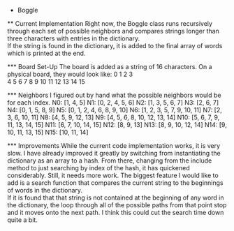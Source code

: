 * Boggle

** Current Implementation
Right now, the Boggle class runs recursively through each set of possible neighbors and compares strings longer than three characters with entries in the dictionary.  
If the string is found in the dictionary, it is added to the final array of words which is printed at the end.

*** Board Set-Up
The board is added as a string of 16 characters.
On a physical board, they would look like:
  0  1  2  3  
  4  5  6  7
  8  9 10 11
 12 13 14 15
 
*** Neighbors
I figured out by hand what the possible neighbors would be for each index.
N0:  [1, 4, 5]
N1:  [0, 2, 4, 5, 6]
N2:  [1, 3, 5, 6, 7]
N3:  [2, 6, 7]
N4:  [0, 1, 5, 8, 9]
N5:  [0, 1, 2, 4, 6, 8, 9, 10]
N6:  [1, 2, 3, 5, 7, 9, 10, 11]
N7:  [2, 3, 6, 10, 11]
N8:  [4, 5, 9, 12, 13]
N9:  [4, 5, 6, 8, 10, 12, 13, 14]
N10: [5, 6, 7, 9, 11, 13, 14, 15]
N11: [6, 7, 10, 14, 15]
N12: [8, 9, 13]
N13: [8, 9, 10, 12, 14]
N14: [9, 10, 11, 13, 15]
N15: [10, 11, 14]

*** Improvements
While the current code implementation works, it is very slow.
I have already improved it greatly by switching from instantiating the dictionary as an array to a hash.
From there, changing from the include method to just searching by index of the hash, it has quickened considerably.
Still, it needs more work.
The biggest feature I would like to add is a search function that compares the current string to the beginnings of words in the dictionary.  
If it is found that that string is not contained at the beginning of any word in the dictionary, the loop through all of the possible paths from that point stop and it moves onto the next path.
I think this could cut the search time down quite a bit.


